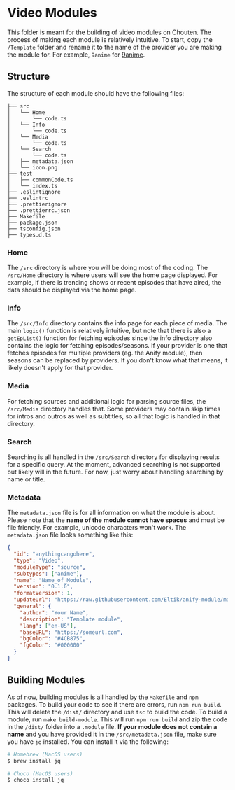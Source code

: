 # Video Modules
This folder is meant for the building of video modules on Chouten. The process of making each module is relatively intuitive. To start, copy the `/Template` folder and rename it to the name of the provider you are making the module for. For example, `9anime` for [9anime](https://9anime.pl).

## Structure
The structure of each module should have the following files:
```
├── src
│   └── Home
│       └── code.ts
│   └── Info
│       └── code.ts
│   └── Media
│       └── code.ts
│   └── Search
│       └── code.ts
│   ├── metadata.json
│   └── icon.png
├── test
│   ├── commonCode.ts
│   └── index.ts
├── .eslintignore
├── .eslintrc
├── .prettierignore
├── .prettierrc.json
├── Makefile
├── package.json
├── tsconfig.json
├── types.d.ts
```

### Home
The `/src` directory is where you will be doing most of the coding. The `/src/Home` directory is where users will see the home page displayed. For example, if there is trending shows or recent episodes that have aired, the data should be displayed via the home page. 

### Info
The `/src/Info` directory contains the info page for each piece of media. The main `logic()` function is relatively intuitive, but note that there is also a `getEpList()` function for fetching episodes since the info directory also contains the logic for fetching episodes/seasons. If your provider is one that fetches episodes for multiple providers (eg. the Anify module), then seasons can be replaced by providers. If you don't know what that means, it likely doesn't apply for that provider.

### Media
For fetching sources and additional logic for parsing source files, the `/src/Media` directory handles that. Some providers may contain skip times for intros and outros as well as subtitles, so all that logic is handled in that directory.

### Search
Searching is all handled in the `/src/Search` directory for displaying results for a specific query. At the moment, advanced searching is not supported but likely will in the future. For now, just worry about handling searching by name or title.

### Metadata
The `metadata.json` file is for all information on what the module is about. Please note that the **name of the module cannot have spaces** and must be file friendly. For example, unicode characters won't work. The `metadata.json` file looks something like this:
```json
{
  "id": "anythingcangohere",
  "type": "Video",
  "moduleType": "source",
  "subtypes": ["anime"],
  "name": "Name_of_Module",
  "version": "0.1.0",
  "formatVersion": 1,
  "updateUrl": "https://raw.githubusercontent.com/Eltik/anify-module/master/module.json",
  "general": {
    "author": "Your Name",
    "description": "Template module",
    "lang": ["en-US"],
    "baseURL": "https://someurl.com",
    "bgColor": "#4CB875",
    "fgColor": "#000000"
  }
}
```

## Building Modules
As of now, building modules is all handled by the `Makefile` and `npm` packages. To build your code to see if there are errors, run `npm run build`. This will delete the `/dist/` directory and use `tsc` to build the code. To build a module, run `make build-module`. This will run `npm run build` and zip the code in the `/dist/` folder into a `.module` file. **If your module does not contain a name** and you have provided it in the `/src/metadata.json` file, make sure you have `jq` installed. You can install it via the following:
```bash
# Homebrew (MacOS users)
$ brew install jq

# Choco (MacOS users)
$ choco install jq
```